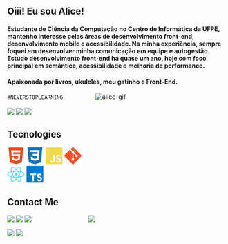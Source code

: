  <h2> Oiii! Eu sou Alice!</h2>
 <h4>Estudante de Ciência da Computação no Centro de Informática da UFPE, mantenho interesse pelas áreas de desenvolvimento front-end, desenvolvimento mobile e acessibilidade.
Na minha experiência, sempre foquei em desenvolver minha comunicação em equipe e autogestão.
Estudo desenvolvimento front-end há quase um ano, hoje com foco principal em semântica, acessibilidade e melhoria de performance.</h4>
 
<div style="display: inline_block">
  <h4> Apaixonada por livros, ukuleles, meu gatinho e Front-End.</h4>
  <code>#NEVERSTOPLEARNING</code>
  <img src="https://i.pinimg.com/originals/aa/10/0c/aa100cce8f5d95078a6074c5b4ccf520.gif" width="300" height="300" border="0" alt="alice-gif" align="right"/>
</div>

  <br>
 <div style="display: inline_block">
  <img src="https://emojipedia-us.s3.dualstack.us-west-1.amazonaws.com/thumbs/120/facebook/230/personal-computer_1f4bb.png" widht="40" height="40"/>
  <img src="https://emojipedia-us.s3.dualstack.us-west-1.amazonaws.com/thumbs/120/facebook/65/books_1f4da.png" widht="40" height="40"/>
  <img src="https://emojipedia-us.s3.dualstack.us-west-1.amazonaws.com/thumbs/160/mozilla/36/guitar_1f3b8.png" widht="40" height="40"/>
 </div>
</div>

 <h2>Tecnologies</h2>

  <!--ts-->
   <div style="display: inline_block">
     <img src="https://github.com/devicons/devicon/blob/master/icons/html5/html5-plain.svg" widht="35" height="40"/>
     <img src="https://github.com/devicons/devicon/blob/master/icons/css3/css3-plain.svg" widht="35" height="40"/>
     <img src="https://github.com/devicons/devicon/blob/master/icons/javascript/javascript-plain.svg" widht="35" height="40"/>
     <img src="https://github.com/devicons/devicon/blob/master/icons/git/git-original.svg" widht="35" height="40"/>
     <img src="https://github.com/devicons/devicon/blob/master/icons/react/react-original.svg" widht="35" height="40"/>
     <img src="https://github.com/devicons/devicon/blob/master/icons/typescript/typescript-original.svg" widht="35" height="40"/>
   </div
  <!--te-->
  
 <h2>Contact Me</h2>

<p align="left">
  <a href="mailto:avss2@cin.ufpe.br" alt="Gmail">
  <img src="https://img.shields.io/badge/-Gmail-FF0000?style=flat-square&logo=Gmail&logoColor=white&link=mailto:avss2@cin.ufpe.br/" widht="30" height="25"/></a>

  <a href="https://www.linkedin.com/in/alice-salessilva/" alt="Linkedin">
  <img src="https://img.shields.io/badge/-Linkedin-0e76a8?style=flat-square&logo=Linkedin&logoColor=white&link=https://www.linkedin.com/in/alice-salessilva/" widht="30" height="25"/></a>

  <a href="https://www.instagram.com/katespinhos/" alt="Instagram">
  <img src="https://img.shields.io/badge/-Instagram-DF0174?style=flat-square&labelColor=DF0174&logo=instagram&logoColor=white&link=https://www.instagram.com/katespinhos/" widht="30" height="25"/></a>
 
 <img src="https://img.shields.io/static/v1?label=Overview&message=AliceSales&?color=894961style=for-the-badge&logo=GitHub" align="right">
</p>

<div style="display: inline_block">
  <img src="https://github-readme-stats.vercel.app/api?username=alicesales&show_icons=true&theme=whitegray" widht="250" height="180"/>
  <img src="https://github-readme-stats.vercel.app/api/top-langs/?username=alicesales&layout=compact&)](https://github.com/AliceSales/alicesales/blob/main/README.md" widht="250" height="180"/>
</div>

<!--
**AliceSales/alicesales** is a ✨ _special_ ✨ repository because its `README.md` (this file) appears on your GitHub profile.

Here are some ideas to get you started:

- 🔭 I’m currently working on ...
- 🌱 I’m currently learning ...
- 👯 I’m looking to collaborate on ...
- 🤔 I’m looking for help with ...
- 💬 Ask me about ...
- 📫 How to reach me: ...
- 😄 Pronouns: ...
- ⚡ Fun fact: ...
-->
